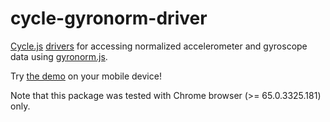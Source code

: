 <!-- This README.md is automatically generated. Edit the JSDoc comments in source code or the md files in docs/readmes/. -->

# cycle-gyronorm-driver

[Cycle.js](http://cycle.js.org/) [drivers](https://cycle.js.org/drivers.html) for accessing normalized accelerometer and gyroscope data using [gyronorm.js](https://github.com/dorukeker/gyronorm.js).

Try [the demo](https://cycle-robot-drivers-demos-gyronorm.stackblitz.io) on your mobile device!

Note that this package was tested with Chrome browser (>= 65.0.3325.181) only.
